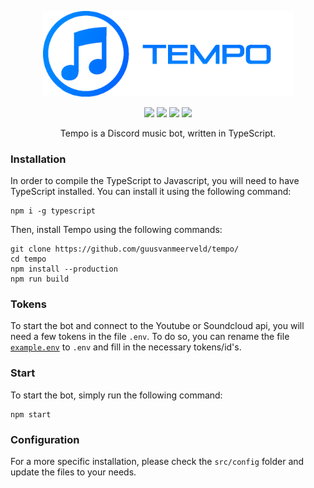 <p align="center"><img src="src/img/logo-banner.png" width="400"></p>

<p align="center">
<img src="https://img.shields.io/website-up-down-green-red/https/tempo.g-vm.nl.svg">
<img src="https://img.shields.io/github/license/Guusvanmeerveld/Tempo-TS.svg">
<img src="https://travis-ci.org/Guusvanmeerveld/Tempo-TS.png?branch=master">
<img src="https://img.shields.io/discord/748833935886254171.svg?label=&logo=discord&logoColor=ffffff&color=7389D8&labelColor=6A7EC2">
</p>
<p align="center">Tempo is a Discord music bot, written in TypeScript.</p>

### Installation

In order to compile the TypeScript to Javascript, you will need to have TypeScript installed. You can install it using the following command:

```
npm i -g typescript
```

Then, install Tempo using the following commands:

```
git clone https://github.com/guusvanmeerveld/tempo/
cd tempo
npm install --production
npm run build
```

### Tokens

To start the bot and connect to the Youtube or Soundcloud api, you will need a few tokens in the file `.env`. To do so, you can rename the file [`example.env`](example.env) to `.env` and fill in the necessary tokens/id's.

### Start

To start the bot, simply run the following command:

```
npm start
```

### Configuration

For a more specific installation, please check the `src/config` folder and update the files to your needs.
